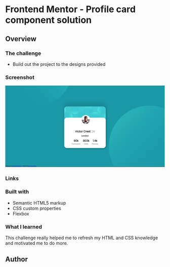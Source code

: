 # Frontend Mentor - Profile card component solution

## Overview

### The challenge

- Build out the project to the designs provided

### Screenshot
![](./images/Screenshots/Screenshot-Desktop.png)

### Links

### Built with
- Semantic HTML5 markup
- CSS custom properties
- Flexbox

### What I learned
This challenge really helped me to refresh my HTML and CSS knowledge and motivated me to do more.

## Author